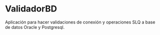 # ValidadorBD
Aplicación para hacer validaciones de conexión y operaciones SLQ a base de datos Oracle y Postgresql. 
